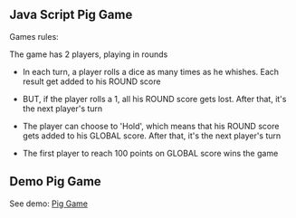 ## Java Script Pig Game

Games rules:

The game has 2 players, playing in rounds

  - In each turn, a player rolls a dice as many times as he whishes. Each result get added to his ROUND score

- BUT, if the player rolls a 1, all his ROUND score gets lost. After that, it's the next player's turn

- The player can choose to 'Hold', which means that his ROUND score gets added to his GLOBAL score. After that, it's the next player's turn

- The first player to reach 100 points on GLOBAL score wins the game


## Demo Pig Game

See demo: <a href="https://pig-game-js2.netlify.app/" target="_blank">Pig Game</a>
